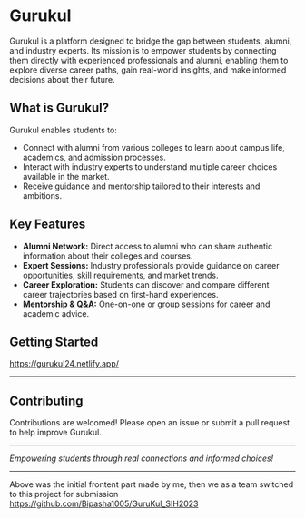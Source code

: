 # Gurukul

Gurukul is a platform designed to bridge the gap between students, alumni, and industry experts. Its mission is to empower students by connecting them directly with experienced professionals and alumni, enabling them to explore diverse career paths, gain real-world insights, and make informed decisions about their future.

## What is Gurukul?

Gurukul enables students to:
- Connect with alumni from various colleges to learn about campus life, academics, and admission processes.
- Interact with industry experts to understand multiple career choices available in the market.
- Receive guidance and mentorship tailored to their interests and ambitions.

## Key Features

- **Alumni Network:** Direct access to alumni who can share authentic information about their colleges and courses.
- **Expert Sessions:** Industry professionals provide guidance on career opportunities, skill requirements, and market trends.
- **Career Exploration:** Students can discover and compare different career trajectories based on first-hand experiences.
- **Mentorship & Q&A:** One-on-one or group sessions for career and academic advice.

## Getting Started

https://gurukul24.netlify.app/

---

## Contributing

Contributions are welcomed! Please open an issue or submit a pull request to help improve Gurukul.

---

*Empowering students through real connections and informed choices!*

---

Above was the initial frontent part made by me, then we as a team switched to this project for submission https://github.com/Bipasha1005/GuruKul_SIH2023
